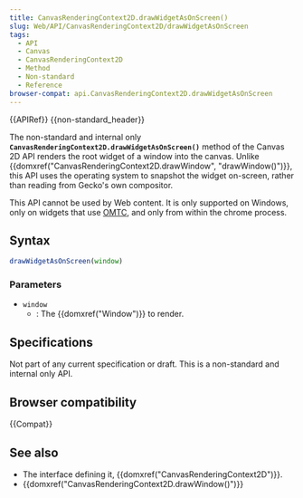 ```yaml
---
title: CanvasRenderingContext2D.drawWidgetAsOnScreen()
slug: Web/API/CanvasRenderingContext2D/drawWidgetAsOnScreen
tags:
  - API
  - Canvas
  - CanvasRenderingContext2D
  - Method
  - Non-standard
  - Reference
browser-compat: api.CanvasRenderingContext2D.drawWidgetAsOnScreen
---
```

{{APIRef}} {{non-standard_header}}

The non-standard and internal only
**`CanvasRenderingContext2D.drawWidgetAsOnScreen()`** method of
the Canvas 2D API renders the root widget of a window into the canvas. Unlike
{{domxref("CanvasRenderingContext2D.drawWindow", "drawWindow()")}}, this API uses the
operating system to snapshot the widget on-screen, rather than reading from Gecko's own
compositor.

This API cannot be used by Web content. It is only supported on Windows, only on
widgets that use [OMTC](https://wiki.mozilla.org/Platform/GFX/OffMainThreadCompositing), and
only from within the chrome process.

## Syntax

```js
drawWidgetAsOnScreen(window)
```

### Parameters

- `window`
  - : The {{domxref("Window")}} to render.

## Specifications

Not part of any current specification or draft. This is a non-standard and internal
only API.

## Browser compatibility

{{Compat}}

## See also

- The interface defining it, {{domxref("CanvasRenderingContext2D")}}.
- {{domxref("CanvasRenderingContext2D.drawWindow()")}}

